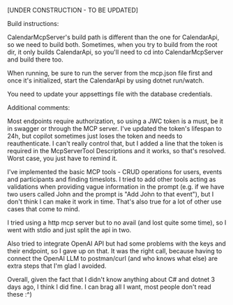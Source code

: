 [UNDER CONSTRUCTION - TO BE UPDATED]

Build instructions:

CalendarMcpServer's build path is different than the one for CalendarApi, so we need to build both. 
Sometimes, when you try to build from the root dir, it only builds CalendarApi, so you'll need to cd 
into CalendarMcpServer and build there too.

When running, be sure to run the server from the mcp.json file first and once it's initialized, start the
CalendarApi by using dotnet run/watch.

You need to update your appsettings file with the database credentials.







Additional comments:

Most endpoints require authorization, so using a JWC token is a must, be it in swagger or through the MCP server.
I've updated the token's lifespan to 24h, but copilot sometimes just loses the token and needs to reauthenticate. I can't really control that, but I added a line that the token is required in the McpServerTool Descriptions and it works, so that's resolved.
Worst case, you just have to remind it. 

I've implemented the basic MCP tools - CRUD operations for users, events and participants and finding timeslots.
I tried to add other tools acting as validations when providing vague information in the prompt (e.g. if we have two
users called John and the prompt is "Add John to that event"), but I don't think I can make it work in time. That's 
also true for a lot of other use cases that come to mind.

I tried using a http mcp server but to no avail (and lost quite some time), so I went with stdio and just split the api in two.

Also tried to integrate OpenAI API but had some problems with the keys and their endpoint, so I gave up on that. It was the right
call, because having to connect the OpenAI LLM to postman/curl (and who knows what else) are extra steps that I'm glad I avoided.

Overall, given the fact that I didn't know anything about C# and dotnet 3 days ago, I think I did fine.
I can brag all I want, most people don't read these :^)
